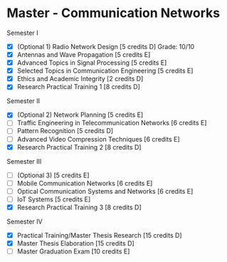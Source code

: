 # Master - Communication Networks
Semester I
- [x] (Optional 1) Radio Network Design [5 credits D] Grade: 10/10
- [x] Antennas and Wave Propagation [5 credits E]
- [x] Advanced Topics in Signal Processing [5 credits E]
- [x] Selected Topics in Communication Engineering [5 credits E]
- [x] Ethics and Academic Integrity [2 credits D]
- [x] Research Practical Training 1 [8 credits D]

Semester II
- [x] (Optional 2) Network Planning [5 credits E]
- [ ] Traffic Engineering in Telecommunication Networks [6 credits E]
- [ ] Pattern Recognition [5 credits D]
- [ ] Advanced Video Compression Techniques [6 credits E]
- [x] Research Practical Training 2 [8 credits D]

Semester III
- [ ] (Optional 3) [5 credits E]
- [ ] Mobile Communication Networks [6 credits E]
- [ ] Optical Communication Systems and Networks [6 credits E]
- [ ] IoT Systems [5 credits E]
- [x] Research Practical Training 3 [8 credits D]

Semester IV
- [x] Practical Training/Master Thesis Research [15 credits D]
- [x] Master Thesis Elaboration [15 credits D]
- [ ] Master Graduation Exam [10 credits E]
